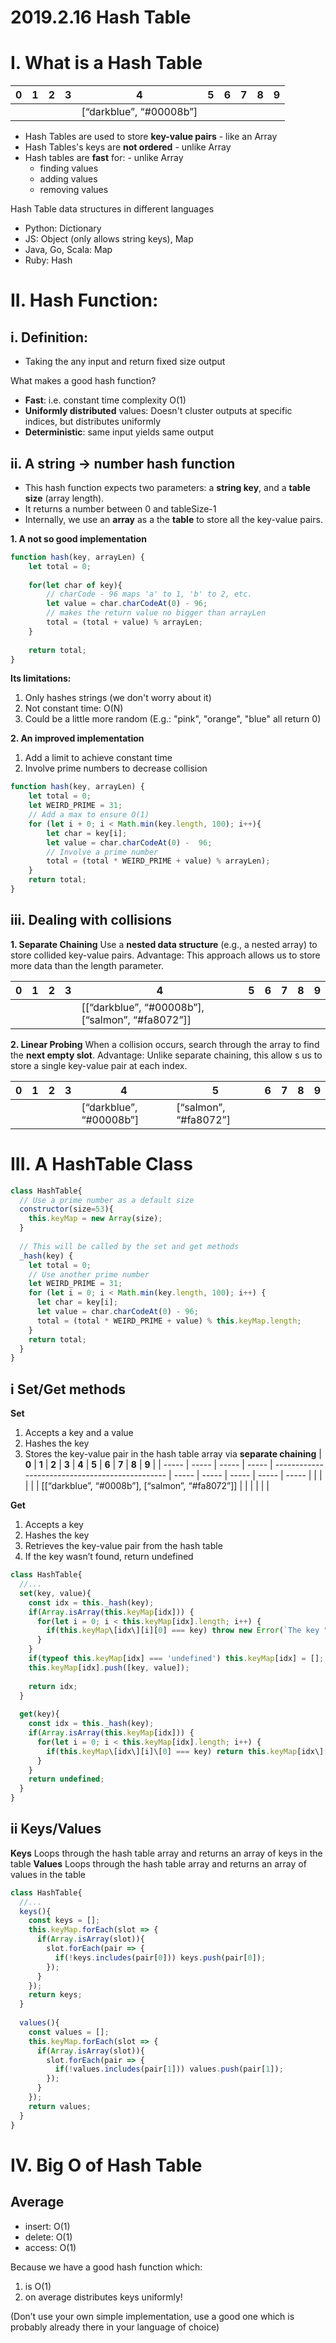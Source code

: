 # 2019.2.16 Hash Table

# I. What is a Hash Table
| **0** | **1** | **2** | **3** | **4**                   | **5** | **6** | **7** | **8** | **9** |
| ----- | ----- | ----- | ----- | ----------------------- | ----- | ----- | ----- | ----- | ----- |
|       |       |       |       | [“darkblue”, “#00008b”] |       |       |       |       |       |

- Hash Tables are used to store **key-value pairs** - like an Array
- Hash Tables's keys are **not ordered** - unlike Array
- Hash tables are **fast** for: - unlike Array
  - finding values
  - adding values
  - removing values

Hash Table data structures in different languages

- Python: Dictionary
- JS: Object (only allows string keys), Map
- Java, Go, Scala: Map
- Ruby: Hash
# II. Hash Function:
## i. Definition:
- Taking the any input and return fixed size output

What makes a good hash function?

- **Fast**: i.e. constant time complexity O(1)
- **Uniformly distributed** values: Doesn't cluster outputs at specific indices, but distributes uniformly
- **Deterministic**: same input yields same output
## ii. A string -> number hash function
- This hash function expects two parameters: a **string key**, and a **table size** (array length).
- It returns a number between 0 and tableSize-1
- Internally, we use an **array** as a the **table** to store all the key-value pairs.

**1. A not so good implementation**

```js
function hash(key, arrayLen) {
    let total = 0;
    
    for(let char of key){
        // charCode - 96 maps 'a' to 1, 'b' to 2, etc.
        let value = char.charCodeAt(0) - 96;
        // makes the return value no bigger than arrayLen
        total = (total + value) % arrayLen;
    }
    
    return total;
}
```
**Its limitations:**

1. Only hashes strings (we don't worry about it)
2. Not constant time: O(N)
3. Could be a little more random (E.g.: "pink", "orange", "blue" all return 0)

**2. An improved implementation**

1. Add a limit to achieve constant time
2. Involve prime numbers to decrease collision

```js
function hash(key, arrayLen) {
    let total = 0;
    let WEIRD_PRIME = 31;
    // Add a max to ensure O(1)
    for (let i + 0; i < Math.min(key.length, 100); i++){
        let char = key[i];
        let value = char.charCodeAt(0) -  96;
        // Involve a prime number
        total = (total * WEIRD_PRIME + value) % arrayLen);
    }
    return total;
}
```

## iii. Dealing with collisions

**1. Separate Chaining**
Use a **nested data structure** (e.g., a nested array) to store collided key-value pairs. 
Advantage: This approach allows us to store more data than the length parameter.

| **0** | **1** | **2** | **3** | **4**                                            | **5** | **6** | **7** | **8** | **9** |
| ----- | ----- | ----- | ----- | ------------------------------------------------ | ----- | ----- | ----- | ----- | ----- |
|       |       |       |       | [[“darkblue”, “#00008b”], [“salmon”, “#fa8072”]] |       |       |       |       |       |


**2. Linear Probing**
When a collision occurs, search through the array to find the **next empty slot**. 
Advantage: Unlike separate chaining, this allow s us to store a single key-value pair at each index.

| **0** | **1** | **2** | **3** | **4**                   | **5**                 | **6** | **7** | **8** | **9** |
| ----- | ----- | ----- | ----- | ----------------------- | --------------------- | ----- | ----- | ----- | ----- |
|       |       |       |       | [“darkblue”, “#00008b”] | [“salmon”, “#fa8072”] |       |       |       |       |



# III. A HashTable Class

```js
class HashTable{
  // Use a prime number as a default size
  constructor(size=53){
    this.keyMap = new Array(size);
  }
      
  // This will be called by the set and get methods
  _hash(key) {
    let total = 0;
    // Use another prime number
    let WEIRD_PRIME = 31;
    for (let i = 0; i < Math.min(key.length, 100); i++) {
      let char = key[i];
      let value = char.charCodeAt(0) - 96;
      total = (total * WEIRD_PRIME + value) % this.keyMap.length;
    }
    return total;
  }
} 
```

## i Set/Get methods

**Set**

1. Accepts a key and a value
2. Hashes the key
3. Stores the key-value pair in the hash table array via **separate chaining**
| **0** | **1** | **2** | **3** | **4**                                           | **5** | **6** | **7** | **8** | **9** |
| ----- | ----- | ----- | ----- | ----------------------------------------------- | ----- | ----- | ----- | ----- | ----- |
|       |       |       |       | [[“darkblue”, “#0008b”], [“salmon”, “#fa8072”]] |       |       |       |       |       |

**Get**

1. Accepts a key
2. Hashes the key
3. Retrieves the key-value pair from the hash table
4. If the key wasn’t found, return undefined

```js
class HashTable{
  //...
  set(key, value){
    const idx = this._hash(key);
    if(Array.isArray(this.keyMap[idx])) {
      for(let i = 0; i < this.keyMap[idx].length; i++) {
        if(this.keyMap\[idx\][i][0] === key) throw new Error(`The key "${key}" is already set!`)
      }
    }
    if(typeof this.keyMap[idx] === 'undefined') this.keyMap[idx] = [];
    this.keyMap[idx].push([key, value]);
        
    return idx;
  }
      
  get(key){
    const idx = this._hash(key);
    if(Array.isArray(this.keyMap[idx])) {
      for(let i = 0; i < this.keyMap[idx].length; i++) {
        if(this.keyMap\[idx\][i]\[0] === key) return this.keyMap[idx\][i][1];
      }
    }
    return undefined;
  }
}   
```

## ii Keys/Values

**Keys**
Loops through the hash table array and returns an array of keys in the table
**Values**
Loops through the hash table array and returns an array of values in the table

```js
class HashTable{
  //...
  keys(){
    const keys = [];
    this.keyMap.forEach(slot => {
      if(Array.isArray(slot)){
        slot.forEach(pair => {
          if(!keys.includes(pair[0])) keys.push(pair[0]);
        });
      }
    });
    return keys;
  }
      
  values(){
    const values = [];
    this.keyMap.forEach(slot => {
      if(Array.isArray(slot)){
        slot.forEach(pair => {
          if(!values.includes(pair[1])) values.push(pair[1]);
        });
      }
    });
    return values;
  }
}
```

# IV. Big O of Hash Table
## Average
- insert: O(1)
- delete: O(1)
- access: O(1)

Because we have a good hash function which:

1. is O(1)
2. on average distributes keys uniformly!

(Don’t use your own simple implementation, use a good one which is probably already there in your language of choice)


